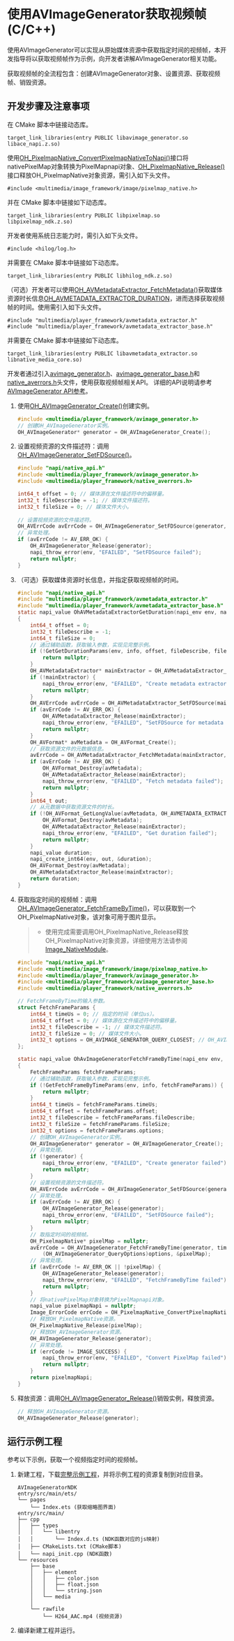 # 使用AVImageGenerator获取视频帧(C/C++)

使用AVImageGenerator可以实现从原始媒体资源中获取指定时间的视频帧，本开发指导将以获取视频帧作为示例，向开发者讲解AVImageGenerator相关功能。

获取视频帧的全流程包含：创建AVImageGenerator对象、设置资源、获取视频帧、销毁资源。

## 开发步骤及注意事项
在 CMake 脚本中链接动态库。
```
target_link_libraries(entry PUBLIC libavimage_generator.so libace_napi.z.so)
```

使用[OH_PixelmapNative_ConvertPixelmapNativeToNapi()](../../reference/apis-image-kit/capi-pixelmap-native-h.md#oh_pixelmapnative_convertpixelmapnativetonapi)接口将nativePixelMap对象转换为PixelMapnapi对象、[OH_PixelmapNative_Release()](../../reference/apis-image-kit/capi-pixelmap-native-h.md#oh_pixelmapnative_release)接口释放OH_PixelmapNative对象资源，需引入如下头文件。
```
#include <multimedia/image_framework/image/pixelmap_native.h>
```

并在 CMake 脚本中链接如下动态库。
```
target_link_libraries(entry PUBLIC libpixelmap.so libpixelmap_ndk.z.so)
```

开发者使用系统日志能力时，需引入如下头文件。
```
#include <hilog/log.h>
```

并需要在 CMake 脚本中链接如下动态库。
```
target_link_libraries(entry PUBLIC libhilog_ndk.z.so)
```

（可选）开发者可以使用[OH_AVMetadataExtractor_FetchMetadata()](../../reference/apis-media-kit/capi-avmetadata-extractor-h.md#oh_avmetadataextractor_fetchmetadata)获取媒体资源时长信息[OH_AVMETADATA_EXTRACTOR_DURATION](../../reference/apis-media-kit/capi-avmetadata-extractor-base-h.md#变量)，进而选择获取视频帧的时间。使用需引入如下头文件。
```
#include "multimedia/player_framework/avmetadata_extractor.h"
#include "multimedia/player_framework/avmetadata_extractor_base.h"
```

并需要在 CMake 脚本中链接如下动态库。
```
target_link_libraries(entry PUBLIC libavmetadata_extractor.so libnative_media_core.so)
```

开发者通过引入[avimage_generator.h](../../reference/apis-media-kit/capi-avimage-generator-h.md)、[avimage_generator_base.h](../../reference/apis-media-kit/capi-avimage-generator-base-h.md)和[native_averrors.h](../../reference/apis-avcodec-kit/native__averrors_8h.md)头文件，使用获取视频帧相关API。
详细的API说明请参考[AVImageGenerator API参考](../../reference/apis-media-kit/capi-avimagegenerator.md)。

1. 使用[OH_AVImageGenerator_Create()](../../reference/apis-media-kit/capi-avimage-generator-h.md#oh_avimagegenerator_create)创建实例。
   ```c
   #include <multimedia/player_framework/avimage_generator.h>
   // 创建OH_AVImageGenerator实例。
   OH_AVImageGenerator* generator = OH_AVImageGenerator_Create();
   ```

2. 设置视频资源的文件描述符：调用[OH_AVImageGenerator_SetFDSource()](../../reference/apis-media-kit/capi-avimage-generator-h.md#oh_avimagegenerator_setfdsource)。
    ```c
    #include "napi/native_api.h"
    #include <multimedia/player_framework/avimage_generator.h>
    #include <multimedia/player_framework/native_averrors.h>

    int64_t offset = 0; // 媒体源在文件描述符中的偏移量。
    int32_t fileDescribe = -1; // 媒体文件描述符。
    int32_t fileSize = 0; // 媒体文件大小。
        
    // 设置视频资源的文件描述符。
    OH_AVErrCode avErrCode = OH_AVImageGenerator_SetFDSource(generator, fileDescribe, offset, fileSize);
    // 异常处理。
    if (avErrCode != AV_ERR_OK) {
        OH_AVImageGenerator_Release(generator);
        napi_throw_error(env, "EFAILED", "SetFDSource failed");
        return nullptr;
    }
    ```

3. （可选）获取媒体资源时长信息，并指定获取视频帧的时间。
    ```c
    #include "napi/native_api.h"
    #include "multimedia/player_framework/avmetadata_extractor.h"
    #include "multimedia/player_framework/avmetadata_extractor_base.h"
    static napi_value OhAVMetadataExtractorGetDuration(napi_env env, napi_callback_info info)
    {
        int64_t offset = 0;
        int32_t fileDescribe = -1;
        int64_t fileSize = 0;
        // 通过辅助函数，获取输入参数，实现见完整示例。
        if (!GetGetDurationParams(env, info, offset, fileDescribe, fileSize)) {
            return nullptr;
        }
        OH_AVMetadataExtractor* mainExtractor = OH_AVMetadataExtractor_Create();
        if (!mainExtractor) {
            napi_throw_error(env, "EFAILED", "Create metadata extractor failed");
            return nullptr;
        }
        OH_AVErrCode avErrCode = OH_AVMetadataExtractor_SetFDSource(mainExtractor, fileDescribe, offset, fileSize);
        if (avErrCode != AV_ERR_OK) {
            OH_AVMetadataExtractor_Release(mainExtractor);
            napi_throw_error(env, "EFAILED", "SetFDSource for metadata extractor failed");
            return nullptr;
        }
        OH_AVFormat* avMetadata = OH_AVFormat_Create();
        // 获取资源文件的元数据信息。
        avErrCode = OH_AVMetadataExtractor_FetchMetadata(mainExtractor, avMetadata);
        if (avErrCode != AV_ERR_OK) {
            OH_AVFormat_Destroy(avMetadata);
            OH_AVMetadataExtractor_Release(mainExtractor);
            napi_throw_error(env, "EFAILED", "Fetch metadata failed");
            return nullptr;
        }
        int64_t out;
        // 从元数据中获取资源文件的时长。
        if (!OH_AVFormat_GetLongValue(avMetadata, OH_AVMETADATA_EXTRACTOR_DURATION, &out)) {
            OH_AVFormat_Destroy(avMetadata);
            OH_AVMetadataExtractor_Release(mainExtractor);
            napi_throw_error(env, "EFAILED", "Get duration failed");
            return nullptr;
        }
        napi_value duration;
        napi_create_int64(env, out, &duration);
        OH_AVFormat_Destroy(avMetadata);
        OH_AVMetadataExtractor_Release(mainExtractor);
        return duration;
    }
    ```

3. 获取指定时间的视频帧：调用[OH_AVImageGenerator_FetchFrameByTime()](../../reference/apis-media-kit/capi-avimage-generator-h.md#oh_avimagegenerator_fetchframebytime)，可以获取到一个OH_PixelmapNative对象，该对象可用于图片显示。
   > - 使用完成需要调用OH_PixelmapNative_Release释放OH_PixelmapNative对象资源，详细使用方法请参阅[Image_NativeModule](../../reference/apis-image-kit/capi-pixelmap-native-h.md#oh_pixelmapnative_release)。
    ```c
    #include "napi/native_api.h"
    #include <multimedia/image_framework/image/pixelmap_native.h>
    #include <multimedia/player_framework/avimage_generator.h>
    #include <multimedia/player_framework/avimage_generator_base.h>
    #include <multimedia/player_framework/native_averrors.h>

    // FetchFrameByTime的输入参数。
    struct FetchFrameParams {
        int64_t timeUs = 0; // 指定的时间（单位us）。
        int64_t offset = 0; // 媒体源在文件描述符中的偏移量。
        int32_t fileDescribe = -1; // 媒体文件描述符。
        int32_t fileSize = 0; // 媒体文件大小。
        int32_t options = OH_AVIMAGE_GENERATOR_QUERY_CLOSEST; // OH_AVIMAGE_GENERATOR_QUERY_CLOSEST表示选取离传入时间点最近的关键帧。
    };

    static napi_value OhAvImageGeneratorFetchFrameByTime(napi_env env, napi_callback_info info)
    {
        FetchFrameParams fetchFrameParams;
        // 通过辅助函数，获取输入参数，实现见完整示例。
        if (!GetFetchFrameByTimeParams(env, info, fetchFrameParams)) {
            return nullptr;
        }
        int64_t timeUs = fetchFrameParams.timeUs;
        int64_t offset = fetchFrameParams.offset;
        int32_t fileDescribe = fetchFrameParams.fileDescribe;
        int32_t fileSize = fetchFrameParams.fileSize;
        int32_t options = fetchFrameParams.options;
        // 创建OH_AVImageGenerator实例。
        OH_AVImageGenerator* generator = OH_AVImageGenerator_Create();
        // 异常处理。
        if (!generator) {
            napi_throw_error(env, "EFAILED", "Create generator failed");
            return nullptr;
        }
        // 设置视频资源的文件描述符。
        OH_AVErrCode avErrCode = OH_AVImageGenerator_SetFDSource(generator, fileDescribe, offset, fileSize);
        // 异常处理。
        if (avErrCode != AV_ERR_OK) {
            OH_AVImageGenerator_Release(generator);
            napi_throw_error(env, "EFAILED", "SetFDSource failed");
            return nullptr;
        }
        // 取指定时间的视频帧。
        OH_PixelmapNative* pixelMap = nullptr;
        avErrCode = OH_AVImageGenerator_FetchFrameByTime(generator, timeUs,
            (OH_AVImageGenerator_QueryOptions)options, &pixelMap);
        // 异常处理。
        if (avErrCode != AV_ERR_OK || !pixelMap) {
            OH_AVImageGenerator_Release(generator);
            napi_throw_error(env, "EFAILED", "FetchFrameByTime failed");
            return nullptr;
        }
        // 将nativePixelMap对象转换为PixelMapnapi对象。
        napi_value pixelmapNapi = nullptr;
        Image_ErrorCode errCode = OH_PixelmapNative_ConvertPixelmapNativeToNapi(env, pixelMap, &pixelmapNapi);
        // 释放OH_PixelmapNative资源。
        OH_PixelmapNative_Release(pixelMap);
        // 释放OH_AVImageGenerator资源。
        OH_AVImageGenerator_Release(generator);
        // 异常处理。
        if (errCode != IMAGE_SUCCESS) {
            napi_throw_error(env, "EFAILED", "Convert PixelMap failed");
            return nullptr;
        }
        return pixelmapNapi;
    }
    ```
4. 释放资源：调用[OH_AVImageGenerator_Release()](../../reference/apis-media-kit/capi-avimage-generator-h.md#oh_avimagegenerator_release)销毁实例，释放资源。
    ```c
    // 释放OH_AVImageGenerator资源。
    OH_AVImageGenerator_Release(generator);
    ```

## 运行示例工程

参考以下示例，获取一个视频指定时间的视频帧。

1. 新建工程，下载[完整示例工程](https://gitcode.com/openharmony/applications_app_samples/tree/master/code/DocsSample/Media/AVImageGenerator/AVImageGeneratorNDK)，并将示例工程的资源复制到对应目录。
    ```
    AVImageGeneratorNDK
    entry/src/main/ets/
    └── pages
        └── Index.ets (获取缩略图界面)
    entry/src/main/
    ├── cpp
    │   ├── types
    │   │   └── libentry
    │   │       └── Index.d.ts (NDK函数对应的js映射)
    │   ├── CMakeLists.txt (CMake脚本)
    │   └── napi_init.cpp (NDK函数)
    └── resources
        ├── base
        │   ├── element
        │   │   ├── color.json
        │   │   ├── float.json
        │   │   └── string.json
        │   └── media
        │
        └── rawfile
            └── H264_AAC.mp4 (视频资源)
    ```
2. 编译新建工程并运行。